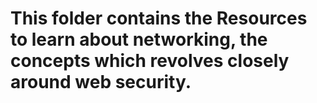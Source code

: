 # This folder contains the Resources to learn about networking, the concepts which revolves closely around web security.
